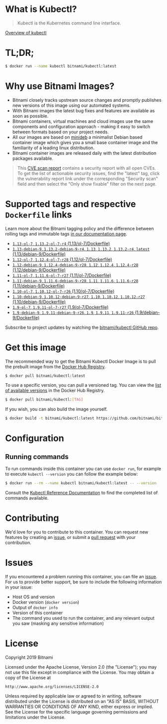 
# What is Kubectl?

> Kubectl is the Kubernetes command line interface.

[Overview of kubectl](https://kubernetes.io/docs/reference/kubectl/overview/)

# TL;DR;

```bash
$ docker run --name kubectl bitnami/kubectl:latest
```

# Why use Bitnami Images?

* Bitnami closely tracks upstream source changes and promptly publishes new versions of this image using our automated systems.
* With Bitnami images the latest bug fixes and features are available as soon as possible.
* Bitnami containers, virtual machines and cloud images use the same components and configuration approach - making it easy to switch between formats based on your project needs.
* All our images are based on [minideb](https://github.com/bitnami/minideb) a minimalist Debian based container image which gives you a small base container image and the familiarity of a leading linux distribution.
* Bitnami container images are released daily with the latest distribution packages available.


> This [CVE scan report](https://quay.io/repository/bitnami/kubectl?tab=tags) contains a security report with all open CVEs. To get the list of actionable security issues, find the "latest" tag, click the vulnerability report link under the corresponding "Security scan" field and then select the "Only show fixable" filter on the next page.

# Supported tags and respective `Dockerfile` links

Learn more about the Bitnami tagging policy and the difference between rolling tags and immutable tags [in our documentation page](https://docs.bitnami.com/containers/how-to/understand-rolling-tags-containers/).


* [`1.13-ol-7`, `1.13.2-ol-7-r4` (1.13/ol-7/Dockerfile)](https://github.com/bitnami/bitnami-docker-kubectl/blob/1.13.2-ol-7-r4/1.13/ol-7/Dockerfile)
* [`1.13-debian-9`, `1.13.2-debian-9-r4`, `1.13`, `1.13.2`, `1.13.2-r4`, `latest` (1.13/debian-9/Dockerfile)](https://github.com/bitnami/bitnami-docker-kubectl/blob/1.13.2-debian-9-r4/1.13/debian-9/Dockerfile)
* [`1.12-ol-7`, `1.12.4-ol-7-r28` (1.12/ol-7/Dockerfile)](https://github.com/bitnami/bitnami-docker-kubectl/blob/1.12.4-ol-7-r28/1.12/ol-7/Dockerfile)
* [`1.12-debian-9`, `1.12.4-debian-9-r28`, `1.12`, `1.12.4`, `1.12.4-r28` (1.12/debian-9/Dockerfile)](https://github.com/bitnami/bitnami-docker-kubectl/blob/1.12.4-debian-9-r28/1.12/debian-9/Dockerfile)
* [`1.11-ol-7`, `1.11.6-ol-7-r27` (1.11/ol-7/Dockerfile)](https://github.com/bitnami/bitnami-docker-kubectl/blob/1.11.6-ol-7-r27/1.11/ol-7/Dockerfile)
* [`1.11-debian-9`, `1.11.6-debian-9-r28`, `1.11`, `1.11.6`, `1.11.6-r28` (1.11/debian-9/Dockerfile)](https://github.com/bitnami/bitnami-docker-kubectl/blob/1.11.6-debian-9-r28/1.11/debian-9/Dockerfile)
* [`1.10-ol-7`, `1.10.12-ol-7-r26` (1.10/ol-7/Dockerfile)](https://github.com/bitnami/bitnami-docker-kubectl/blob/1.10.12-ol-7-r26/1.10/ol-7/Dockerfile)
* [`1.10-debian-9`, `1.10.12-debian-9-r27`, `1.10`, `1.10.12`, `1.10.12-r27` (1.10/debian-9/Dockerfile)](https://github.com/bitnami/bitnami-docker-kubectl/blob/1.10.12-debian-9-r27/1.10/debian-9/Dockerfile)
* [`1.9-ol-7`, `1.9.11-ol-7-r27` (1.9/ol-7/Dockerfile)](https://github.com/bitnami/bitnami-docker-kubectl/blob/1.9.11-ol-7-r27/1.9/ol-7/Dockerfile)
* [`1.9-debian-9`, `1.9.11-debian-9-r26`, `1.9`, `1.9.11`, `1.9.11-r26` (1.9/debian-9/Dockerfile)](https://github.com/bitnami/bitnami-docker-kubectl/blob/1.9.11-debian-9-r26/1.9/debian-9/Dockerfile)

Subscribe to project updates by watching the [bitnami/kubectl GitHub repo](https://github.com/bitnami/bitnami-docker-kubectl).

# Get this image

The recommended way to get the Bitnami Kubectl Docker Image is to pull the prebuilt image from the [Docker Hub Registry](https://hub.docker.com/r/bitnami/kubectl).

```bash
$ docker pull bitnami/kubectl:latest
```

To use a specific version, you can pull a versioned tag. You can view the [list of available versions](https://hub.docker.com/r/bitnami/kubectl/tags/) in the Docker Hub Registry.

```bash
$ docker pull bitnami/kubectl:[TAG]
```

If you wish, you can also build the image yourself.

```bash
$ docker build -t bitnami/kubectl:latest https://github.com/bitnami/bitnami-docker-kubectl.git
```

# Configuration

## Running commands

To run commands inside this container you can use `docker run`, for example to execute `kubectl --version` you can follow the example below:

```bash
$ docker run --rm --name kubectl bitnami/kubectl:latest -- --version
```

Consult the [Kubectl Reference Documentation](https://kubernetes.io/docs/reference/generated/kubectl/kubectl-commands) to find the completed list of commands available.

# Contributing

We'd love for you to contribute to this container. You can request new features by creating an [issue](https://github.com/bitnami/bitnami-docker-kubectl/issues), or submit a [pull request](https://github.com/bitnami/bitnami-docker-kubectl/pulls) with your contribution.

# Issues

If you encountered a problem running this container, you can file an [issue](https://github.com/bitnami/bitnami-docker-kubectl/issues). For us to provide better support, be sure to include the following information in your issue:

- Host OS and version
- Docker version (`docker version`)
- Output of `docker info`
- Version of this container
- The command you used to run the container, and any relevant output you saw (masking any sensitive information)

# License

Copyright 2019 Bitnami

Licensed under the Apache License, Version 2.0 (the "License");
you may not use this file except in compliance with the License.
You may obtain a copy of the License at

    http://www.apache.org/licenses/LICENSE-2.0

Unless required by applicable law or agreed to in writing, software
distributed under the License is distributed on an "AS IS" BASIS,
WITHOUT WARRANTIES OR CONDITIONS OF ANY KIND, either express or implied.
See the License for the specific language governing permissions and
limitations under the License.
